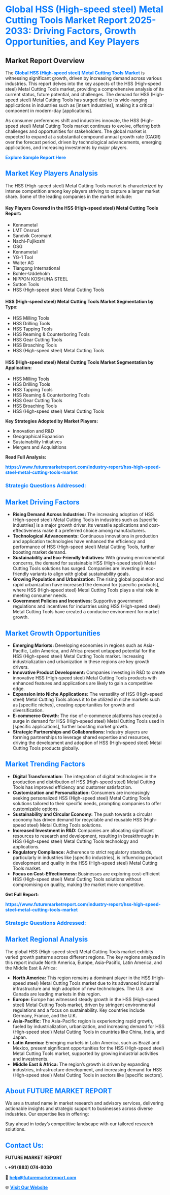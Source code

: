 <h1 style="color: #007BFF;">Global HSS (High-speed steel) Metal Cutting Tools Market Report 2025-2033: Driving Factors, Growth Opportunities, and Key Players</h1>

<section id="overview">
<h2>Market Report Overview</h2>
<p>The <a href="https://www.futuremarketreport.com/industry-report/hss-high-speed-steel-metal-cutting-tools-market" style="color: #007BFF; text-decoration: none;"><strong>Global HSS (High-speed steel) Metal Cutting Tools Market</strong></a> is witnessing significant growth, driven by increasing demand across various industries. This report delves into the key aspects of the HSS (High-speed steel) Metal Cutting Tools market, providing a comprehensive analysis of its current status, future potential, and challenges. The demand for HSS (High-speed steel) Metal Cutting Tools has surged due to its wide-ranging applications in industries such as [insert industries], making it a critical component in modern-day [applications].</p>
<p>As consumer preferences shift and industries innovate, the HSS (High-speed steel) Metal Cutting Tools market continues to evolve, offering both challenges and opportunities for stakeholders. The global market is expected to expand at a substantial compound annual growth rate (CAGR) over the forecast period, driven by technological advancements, emerging applications, and increasing investments by major players.</p>
</section>

<section id="overview">
<p><a href="https://www.futuremarketreport.com/request-sample/reportId=98669" style="color: #007BFF; text-decoration: none;"><strong>Explore Sample Report Here</strong></a></p>
</section>

<section id="key-players">
<h2 style="color: #007BFF;">Market Key Players Analysis</h2>
<p>The HSS (High-speed steel) Metal Cutting Tools market is characterized by intense competition among key players striving to capture a larger market share. Some of the leading companies in the market include:</p>
<h4>Key Players Covered in the HSS (High-speed steel) Metal Cutting Tools Report:</h4>
<ul><li>Kennametal</li><li>LMT Onsrud</li><li>Sandvik Coromant</li><li>Nachi-Fujikoshi</li><li>OSG</li><li>Kennametal</li><li>YG-1 Tool</li><li>Walter AG</li><li>Tiangong International</li><li>Bohler-Uddeholm</li><li>NIPPON KOSHUHA STEEL</li><li>Sutton Tools</li><li>HSS (High-speed steel) Metal Cutting Tools</li></ul>
<h4>HSS (High-speed steel) Metal Cutting Tools Market Segmentation by Type:</h4>
<ul><li>HSS Milling Tools</li><li>HSS Drilling Tools</li><li>HSS Tapping Tools</li><li>HSS Reaming &amp; Counterboring Tools</li><li>HSS Gear Cutting Tools</li><li>HSS Broaching Tools</li><li>HSS (High-speed steel) Metal Cutting Tools</li></ul>

<h4>HSS (High-speed steel) Metal Cutting Tools Market Segmentation by Application:</h4>
<ul><li>HSS Milling Tools</li><li>HSS Drilling Tools</li><li>HSS Tapping Tools</li><li>HSS Reaming &amp; Counterboring Tools</li><li>HSS Gear Cutting Tools</li><li>HSS Broaching Tools</li><li>HSS (High-speed steel) Metal Cutting Tools</li></ul>
<p><strong>Key Strategies Adopted by Market Players:</strong></p>
<ul>
<li>Innovation and R&D</li>
<li>Geographical Expansion</li>
<li>Sustainability Initiatives</li>
<li>Mergers and Acquisitions</li>
</ul>
</section>

<section>
<p><strong>Read Full Analysis: </strong></p><a href="https://www.futuremarketreport.com/industry-report/hss-high-speed-steel-metal-cutting-tools-market" style="color: #007BFF; text-decoration: none;"><strong>https://www.futuremarketreport.com/industry-report/hss-high-speed-steel-metal-cutting-tools-market</strong></a>
<h3 style="color: #007BFF;">Strategic Questions Addressed:</h3>
</section>

<section id="driving-factors">
<h2 style="color: #007BFF;">Market Driving Factors</h2>
<ul>
<li><strong>Rising Demand Across Industries:</strong> The increasing adoption of HSS (High-speed steel) Metal Cutting Tools in industries such as [specific industries] is a major growth driver. Its versatile applications and cost-effectiveness make it a preferred choice among manufacturers.</li>
<li><strong>Technological Advancements:</strong> Continuous innovations in production and application technologies have enhanced the efficiency and performance of HSS (High-speed steel) Metal Cutting Tools, further boosting market demand.</li>
<li><strong>Sustainability and Eco-Friendly Initiatives:</strong> With growing environmental concerns, the demand for sustainable HSS (High-speed steel) Metal Cutting Tools solutions has surged. Companies are investing in eco-friendly variants to align with global sustainability goals.</li>
<li><strong>Growing Population and Urbanization:</strong> The rising global population and rapid urbanization have increased the demand for [specific products], where HSS (High-speed steel) Metal Cutting Tools plays a vital role in meeting consumer needs.</li>
<li><strong>Government Policies and Incentives:</strong> Supportive government regulations and incentives for industries using HSS (High-speed steel) Metal Cutting Tools have created a conducive environment for market growth.</li>
</ul>
</section>

<section id="growth-opportunities">
<h2 style="color: #007BFF;">Market Growth Opportunities</h2>
<ul>
<li><strong>Emerging Markets:</strong> Developing economies in regions such as Asia-Pacific, Latin America, and Africa present untapped potential for the HSS (High-speed steel) Metal Cutting Tools market. Increasing industrialization and urbanization in these regions are key growth drivers.</li>
<li><strong>Innovative Product Development:</strong> Companies investing in R&D to create innovative HSS (High-speed steel) Metal Cutting Tools products with enhanced features and applications are likely to gain a competitive edge.</li>
<li><strong>Expansion into Niche Applications:</strong> The versatility of HSS (High-speed steel) Metal Cutting Tools allows it to be utilized in niche markets such as [specific niches], creating opportunities for growth and diversification.</li>
<li><strong>E-commerce Growth:</strong> The rise of e-commerce platforms has created a surge in demand for HSS (High-speed steel) Metal Cutting Tools used in [specific applications], further boosting market growth.</li>
<li><strong>Strategic Partnerships and Collaborations:</strong> Industry players are forming partnerships to leverage shared expertise and resources, driving the development and adoption of HSS (High-speed steel) Metal Cutting Tools products globally.</li>
</ul>
</section>

<section id="trending-factors">
<h2 style="color: #007BFF;">Market Trending Factors</h2>
<ul>
<li><strong>Digital Transformation:</strong> The integration of digital technologies in the production and distribution of HSS (High-speed steel) Metal Cutting Tools has improved efficiency and customer satisfaction.</li>
<li><strong>Customization and Personalization:</strong> Consumers are increasingly seeking personalized HSS (High-speed steel) Metal Cutting Tools solutions tailored to their specific needs, prompting companies to offer customizable options.</li>
<li><strong>Sustainability and Circular Economy:</strong> The push towards a circular economy has driven demand for recyclable and reusable HSS (High-speed steel) Metal Cutting Tools solutions.</li>
<li><strong>Increased Investment in R&D:</strong> Companies are allocating significant resources to research and development, resulting in breakthroughs in HSS (High-speed steel) Metal Cutting Tools technology and applications.</li>
<li><strong>Regulatory Compliance:</strong> Adherence to strict regulatory standards, particularly in industries like [specific industries], is influencing product development and quality in the HSS (High-speed steel) Metal Cutting Tools market.</li>
<li><strong>Focus on Cost-Effectiveness:</strong> Businesses are exploring cost-efficient HSS (High-speed steel) Metal Cutting Tools solutions without compromising on quality, making the market more competitive.</li>
</ul>
</section>

<section>
<p><strong>Get Full Report: </strong></p><a href="https://www.futuremarketreport.com/industry-report/hss-high-speed-steel-metal-cutting-tools-market" style="color: #007BFF; text-decoration: none;"><strong>https://www.futuremarketreport.com/industry-report/hss-high-speed-steel-metal-cutting-tools-market</strong></a>
<h3 style="color: #007BFF;">Strategic Questions Addressed:</h3>
</section>


<section id="regional-analysis">
<h2 style="color: #007BFF;">Market Regional Analysis</h2>
<p>The global HSS (High-speed steel) Metal Cutting Tools market exhibits varied growth patterns across different regions. The key regions analyzed in this report include North America, Europe, Asia-Pacific, Latin America, and the Middle East & Africa:</p>
<ul>
<li><strong>North America:</strong> This region remains a dominant player in the HSS (High-speed steel) Metal Cutting Tools market due to its advanced industrial infrastructure and high adoption of new technologies. The U.S. and Canada are leading markets in this region.</li>
<li><strong>Europe:</strong> Europe has witnessed steady growth in the HSS (High-speed steel) Metal Cutting Tools market, driven by stringent environmental regulations and a focus on sustainability. Key countries include Germany, France, and the U.K.</li>
<li><strong>Asia-Pacific:</strong> The Asia-Pacific region is experiencing rapid growth, fueled by industrialization, urbanization, and increasing demand for HSS (High-speed steel) Metal Cutting Tools in countries like China, India, and Japan.</li>
<li><strong>Latin America:</strong> Emerging markets in Latin America, such as Brazil and Mexico, present significant opportunities for the HSS (High-speed steel) Metal Cutting Tools market, supported by growing industrial activities and investments.</li>
<li><strong>Middle East & Africa:</strong> The region’s growth is driven by expanding industries, infrastructure development, and increasing demand for HSS (High-speed steel) Metal Cutting Tools in sectors like [specific sectors].</li>
</ul>
</section>

<footer>
<h2 style="color: #007BFF;">About FUTURE MARKET REPORT</h2>
<p>We are a trusted name in market research and advisory services, delivering actionable insights and strategic support to businesses across diverse industries. Our expertise lies in offering:</p>

<p>Stay ahead in today’s competitive landscape with our tailored research solutions.</p>

<h2 style="color: #007BFF;">Contact Us:</h2>
<p><strong>FUTURE MARKET REPORT</strong></p>
<p>📞 <strong>+91 (883) 074-8030</strong></p>
<p>📧 <strong><a href="mailto:help@futuremarketreport.com" style="color: #007BFF;">help@futuremarketreport.com</a></strong></p>
<p>🌐 <strong><a href="https://www.futuremarketreport.com/" style="color: #007BFF;">Visit Our Website</a></strong></p>
</footer>